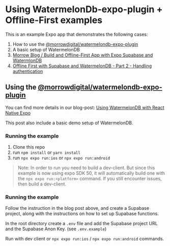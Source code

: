 # Using WatermelonDb-expo-plugin + Offline-First examples

This is an example Expo app that demonstrates the following cases:

1. How to use the [@morrowdigital/watermelondb-expo-plugin](https://github.com/morrowdigital/watermelondb-expo-plugin)
2. A basic setup of WatermelonDB
3. [Morrow Blog / Build and Offline-First App with Expo Supabase and WatermlonDB](https://www.themorrow.digital/blog/building-an-offline-first-app-with-expo-supabase-and-watermelondb)
4. [Offline First with Supabase and WatermelonDB - Part 2 - Handling authentication](https://www.themorrow.digital/blog/building-an-offline-first-app-with-expo-supabase-and-watermelondb-authentication)

## Using the [@morrowdigital/watermelondb-expo-plugin](https://github.com/morrowdigital/watermelondb-expo-plugin)

You can find more details in our blog-post:
[Using WatermelonDB with React Native Expo](https://www.themorrow.digital/blog/how-to-use-watermelondb-with-react-native-expo)

This post also include a basic demo setup of WatermelonDB.

### Running the example

1. Clone this repo
2. run `npm install` or `yarn install`
3. run `npx expo run:ios` or `npx expo run:android`

> Note: In order to run you need to build a dev-client. But since this example is now using expo SDK 50, it will automatically build one with the `npx expo run:<platform>` command. If you still encounter issues, then build a dev-client.

### Running the example

Follow the instruction in the blog post above, and create a Supabase project, along with the instructions on how to set up Supabase functions.

In the root directory create a `.env` file and add the Supabase project URL and the Supabase Anon Key. (see `.env.example`)

Run with dev client or `npx expo run:ios` / `npx expo run:android` commands.
